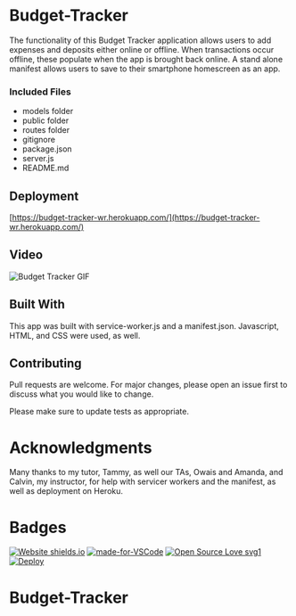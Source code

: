 # Budget-Tracker

The functionality of this Budget Tracker application allows users to add expenses and deposits either online or offline. When transactions occur offline, these populate when the app is brought back online. A stand alone manifest allows users to save to their smartphone homescreen as an app.

### Included Files

* models folder
* public folder
* routes folder
* gitignore
* package.json
* server.js
* README.md



## Deployment

[https://budget-tracker-wr.herokuapp.com/](https://budget-tracker-wr.herokuapp.com/)

## Video

![Budget Tracker GIF](public/video/budget.gif) 

## Built With

This app was built with service-worker.js and a manifest.json. Javascript, HTML, and CSS were used, as well.

## Contributing

Pull requests are welcome. For major changes, please open an issue first to discuss what you would like to change.

Please make sure to update tests as appropriate.

# Acknowledgments

Many thanks to my tutor, Tammy, as well our TAs, Owais and Amanda, and Calvin, my instructor, for help with servicer workers and the manifest, as well as deployment on Heroku.

# Badges

[![Website shields.io](https://img.shields.io/website-up-down-green-red/http/shields.io.svg)](http://shields.io/)
[![made-for-VSCode](https://img.shields.io/badge/Made%20for-VSCode-1f425f.svg)](https://code.visualstudio.com/)
[![Open Source Love svg1](https://badges.frapsoft.com/os/v1/open-source.svg?v=103)](https://github.com/ellerbrock/open-source-badges/)
[![Deploy](https://www.herokucdn.com/deploy/button.svg)](https://heroku.com/deploy)



# Budget-Tracker